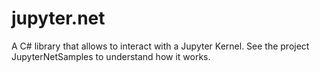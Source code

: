 # jupyter.net
A C# library that allows to interact with a Jupyter Kernel.
See the project JupyterNetSamples to understand how it works.
